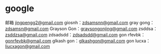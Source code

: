 # google
邮箱
jingpengg2@gmail.com
giosnh：zdsamsnn@gmail.com
gray gong：zdsamsn@gmail.com
Grayson Gon：graysongonjing@gmail.com
zsddsa：zsddzsa@gmail.com
zdsadsdd：zdsadsdd@gmail.com
gon rfevbk：gonrfevbk@gmail.com
glkash gon：glkashgon@gmail.com
gon lucxa：liucxagon@gmail.com
